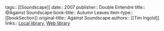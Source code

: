 tags:: [[Soundscape]]
date:: 2007
publisher:: Double Entendre
title:: @Against Soundscape
book-title:: Autumn Leaves
item-type:: [[bookSection]]
original-title:: Against Soundscape
authors:: [[Tim Ingold]]
links:: [Local library](zotero://select/groups/2386895/items/6P5BYIMX), [Web library](https://www.zotero.org/groups/2386895/items/6P5BYIMX)
